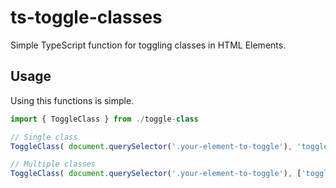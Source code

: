 # ts-toggle-classes
Simple TypeScript function for toggling classes in HTML Elements.

## Usage
Using this functions is simple.

```js
import { ToggleClass } from ./toggle-class

// Single class
ToggleClass( document.querySelector('.your-element-to-toggle'), 'toggled-class');

// Multiple classes
ToggleClass( document.querySelector('.your-element-to-toggle'), ['toggled-class', 'another-class']);
```
